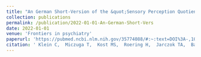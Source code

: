 ```yaml
---
title: "An German Short-Version of the &quot;Sensory Perception Quotient&quot; for Adults With Autism Spectrum Disorder."
collection: publications
permalink: /publication/2022-01-01-An-German-Short-Vers
date: 2022-01-01
venue: 'Frontiers in psychiatry'
paperurl: 'https://pubmed.ncbi.nlm.nih.gov/35774088/#:~:text=DOI%3A-,10.3389/fpsyt.2022.781409,-Free%20PMC%20article'
citation: ' Klein C,  Miczuga T,  Kost MS,  Roering H,  Jarczok TA,  Bast N,  Thiemann U,  Fleischhaker C,  Tebartz L,  Riedel A,  Biscaldi M, &quot;An German Short-Version of the &amp;quot;Sensory Perception Quotient&amp;quot; for Adults With Autism Spectrum Disorder..&quot; Frontiers in psychiatry, 2022.'
---
```


